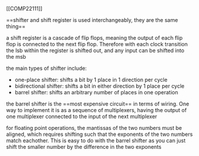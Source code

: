 [[COMP22111]]

==shifter and shift register is used interchangeably, they are the same thing==

a shift register is a cascade of flip flops, meaning the output of each flip flop is connected to the next flip flop. Therefore with each clock transition the lsb within the register is shifted out, and any input can be shifted into the msb

the main types of shifter include:
- one-place shifter: shifts a bit by 1 place in 1 direction per cycle
- bidirectional shifter: shifts a bit in either direction by 1 place per cycle
- barrel shifter: shifts an arbitrary number of places in one operation

the barrel shifter is the ==most expensive circuit== in terms of wiring. One way to implement it is as a sequence of multiplexers, having the output of one multiplexer connected to the input of the next multiplexer

for floating point operations, the mantissas of the two numbers must be aligned, which requires shifting such that the exponents of the two numbers match eachother. This is easy to do with the barrel shifter as you can just shift the smaller number by the difference in the two exponents